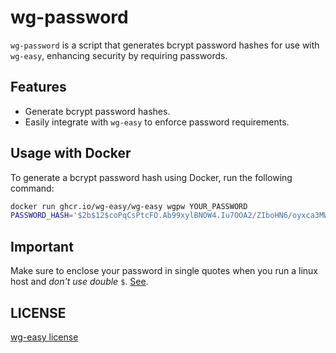 # wg-password

`wg-password` is a script that generates bcrypt password hashes for use with `wg-easy`, enhancing security by requiring passwords.

## Features

- Generate bcrypt password hashes.
- Easily integrate with `wg-easy` to enforce password requirements.

## Usage with Docker

To generate a bcrypt password hash using Docker, run the following command:

```sh
docker run ghcr.io/wg-easy/wg-easy wgpw YOUR_PASSWORD
PASSWORD_HASH='$2b$12$coPqCsPtcFO.Ab99xylBNOW4.Iu7OOA2/ZIboHN6/oyxca3MWo7fW' // litteraly YOUR_PASSWORD
```

## Important

Make sure to enclose your password in single quotes when you run a linux host and *don't use double* `$`. [See](../How_to_generate_an_bcrypt_hash.md#generating-bcrypt-hash-from-an-script-file).

## LICENSE

[wg-easy license](../LICENSE)